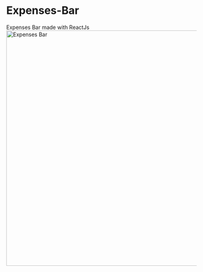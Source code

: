 # Expenses-Bar
Expenses Bar made with ReactJs
<img width="623" alt="Expenses Bar" src="https://user-images.githubusercontent.com/10269106/142007266-b439bb69-b852-4cba-80bf-49ea858dbdfe.png">
